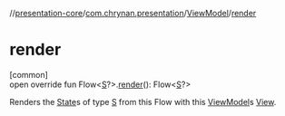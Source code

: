 //[presentation-core](../../../index.md)/[com.chrynan.presentation](../index.md)/[ViewModel](index.md)/[render](render.md)

# render

[common]\
open override fun Flow&lt;[S](index.md)?&gt;.[render](render.md)(): Flow&lt;[S](index.md)?&gt;

Renders the [State](../-state/index.md)s of type [S](index.md) from this Flow with this [ViewModel](index.md)s [View](../-view/index.md).
